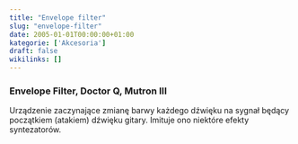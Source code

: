 ```yaml
---
title: "Envelope filter"
slug: "envelope-filter"
date: 2005-01-01T00:00:00+01:00
kategorie: ['Akcesoria']
draft: false
wikilinks: []
---
```

### Envelope Filter, Doctor Q, Mutron III

Urządzenie zaczynające zmianę barwy każdego dźwięku na sygnał będący
początkiem (atakiem) dźwięku gitary. Imituje ono niektóre efekty
syntezatorów.

